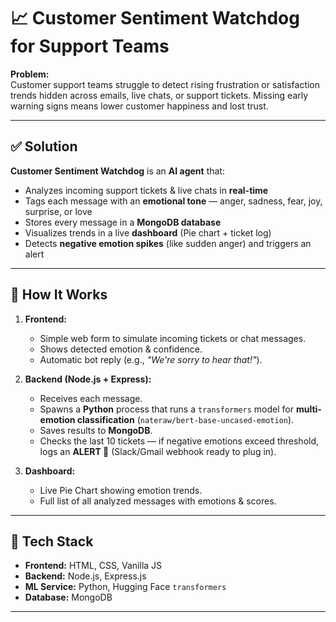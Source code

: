 # 📈 Customer Sentiment Watchdog for Support Teams

**Problem:**  
Customer support teams struggle to detect rising frustration or satisfaction trends hidden across emails, live chats, or support tickets. Missing early warning signs means lower customer happiness and lost trust.

---

## ✅ Solution

**Customer Sentiment Watchdog** is an **AI agent** that:
- Analyzes incoming support tickets & live chats in **real-time**
- Tags each message with an **emotional tone** — anger, sadness, fear, joy, surprise, or love
- Stores every message in a **MongoDB database**
- Visualizes trends in a live **dashboard** (Pie chart + ticket log)
- Detects **negative emotion spikes** (like sudden anger) and triggers an alert

---

## 🚀 How It Works

1. **Frontend:**  
   - Simple web form to simulate incoming tickets or chat messages.
   - Shows detected emotion & confidence.
   - Automatic bot reply (e.g., _"We're sorry to hear that!"_).

2. **Backend (Node.js + Express):**  
   - Receives each message.
   - Spawns a **Python** process that runs a `transformers` model for **multi-emotion classification** (`nateraw/bert-base-uncased-emotion`).
   - Saves results to **MongoDB**.
   - Checks the last 10 tickets — if negative emotions exceed threshold, logs an **ALERT 🚨** (Slack/Gmail webhook ready to plug in).

3. **Dashboard:**  
   - Live Pie Chart showing emotion trends.
   - Full list of all analyzed messages with emotions & scores.

---

## 🧩 Tech Stack

- **Frontend:** HTML, CSS, Vanilla JS
- **Backend:** Node.js, Express.js
- **ML Service:** Python, Hugging Face `transformers`
- **Database:** MongoDB

---

